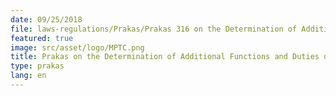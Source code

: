 ```yaml
---
date: 09/25/2018
file: laws-regulations/Prakas/Prakas 316 on the Determination of Additional Functions and Duties of the Department of Post and Telecommunications.pdf
featured: true
image: src/asset/logo/MPTC.png
title: Prakas on the Determination of Additional Functions and Duties of the Department of Post and Telecommunications
type: prakas
lang: en
---
```

